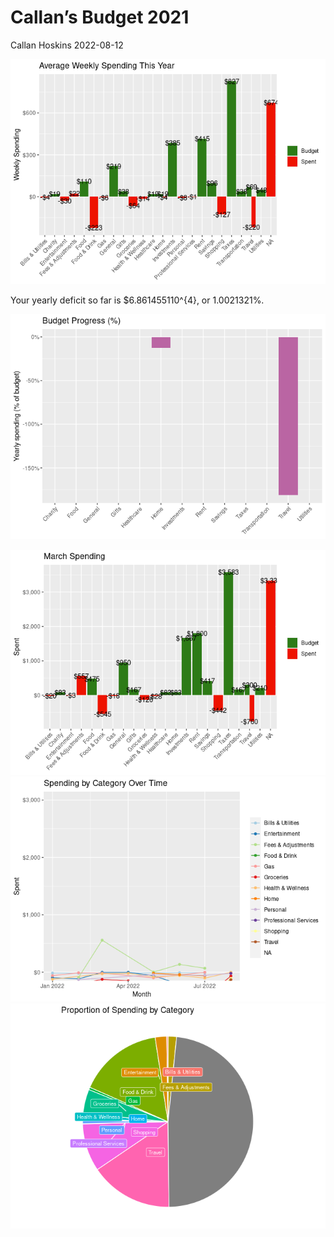 Callan’s Budget 2021
================
Callan Hoskins
2022-08-12

![](budget_report_2022_files/figure-gfm/unnamed-chunk-3-1.png)<!-- -->

Your yearly deficit so far is $6.861455110^{4}, or 1.0021321%.

![](budget_report_2022_files/figure-gfm/unnamed-chunk-5-1.png)<!-- -->

![](budget_report_2022_files/figure-gfm/unnamed-chunk-6-1.png)<!-- -->
![](budget_report_2022_files/figure-gfm/unnamed-chunk-7-1.png)<!-- -->
![](budget_report_2022_files/figure-gfm/unnamed-chunk-8-1.png)<!-- -->
